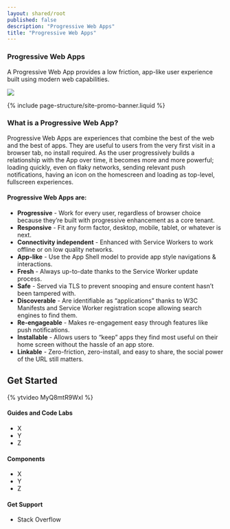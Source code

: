 ```yaml
---
layout: shared/root
published: false
description: "Progressive Web Apps"
title: "Progressive Web Apps"
---
```


<div class="wf-landing-section">
  <div class="page-content mdl-grid">
    <div class="mdl-cell mdl-cell--6-col mdl-cell--4-col-tablet">
      <h3>Progressive Web Apps</b></h3>
      <p>
        A Progressive Web App provides a low friction, app-like user experience
        built using modern web capabilities.
      </p>
    </div>
    <div class="mdl-cell mdl-cell--6-col mdl-cell--4-col-tablet">
      <img src="/web/imgs/dgc-web-w1x.jpg">
    </div>
  </div>
</div>

{% include page-structure/site-promo-banner.liquid %}

### What is a Progressive Web App?

Progressive Web Apps are experiences that combine the best of the web and 
the best of apps. They are useful to users from the very first visit in 
a browser tab, no install required. As the user progressively builds 
a relationship with the App over time, it becomes more and more 
powerful; loading quickly, even on flaky networks, sending relevant 
push notifications, having an icon on the homescreen and loading as 
top-level, fullscreen experiences.

#### Progressive Web Apps are:

* **Progressive** - Work for every user, regardless of browser choice because they’re built with progressive enhancement as a core tenant.
* **Responsive**  - Fit any form factor, desktop, mobile, tablet, or whatever is next.
* **Connectivity independent** - Enhanced with Service Workers to work offline or on low quality networks.
* **App-like** - Use the App Shell model to provide app style navigations & interactions.
* **Fresh** - Always up-to-date thanks to the Service Worker update process.
* **Safe** - Served via TLS to prevent snooping and ensure content hasn’t been tampered with.
* **Discoverable** - Are identifiable as “applications” thanks to W3C Manifests and Service Worker registration scope allowing search engines to find them.
* **Re-engageable** - Makes re-engagement easy through features like push notifications.
* **Installable** - Allows users to “keep” apps they find most useful on their home screen without the hassle of an app store.
* **Linkable** - Zero-friction, zero-install, and easy to share, the social power of the URL still matters.

<div class="wf-landing-section">
  <div class="page-content mdl-grid">
    <h2 class="mdl-cell mdl-cell--12-col">
      Get Started
    </h2>
    <div class="mdl-cell mdl-cell--6-col mdl-cell--4-col-tablet">
      {% ytvideo MyQ8mtR9WxI %}
    </div>
    <div class="mdl-cell mdl-cell--6-col mdl-cell--4-col-tablet">
      <h4>Guides and Code Labs</h4>
      <ul>
        <li>X</li>
        <li>Y</li>
        <li>Z</li>
      </ul>
      <h4>Components</h4>
      <ul>
        <li>X</li>
        <li>Y</li>
        <li>Z</li>
      </ul>
      <h4>Get Support</h4>
      <ul>
        <li>Stack Overflow</li>
      </ul>
    </div>
  </div>
</div>

